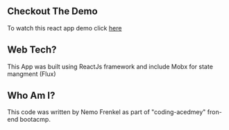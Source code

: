 ## Checkout The Demo
To watch this react app demo click [here](https://nemo369.github.io/misterBitcoin/#/)

## Web Tech?
This App was built using ReactJs framework and include Mobx for state mangment (Flux)

## Who Am I?
This code was written by Nemo Frenkel as part of "coding-acedmey" fron-end bootacmp.



